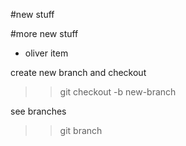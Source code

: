 #new stuff

#more new stuff

* oliver item
 
create new branch and checkout
>>git checkout -b new-branch

see branches
>>git branch

